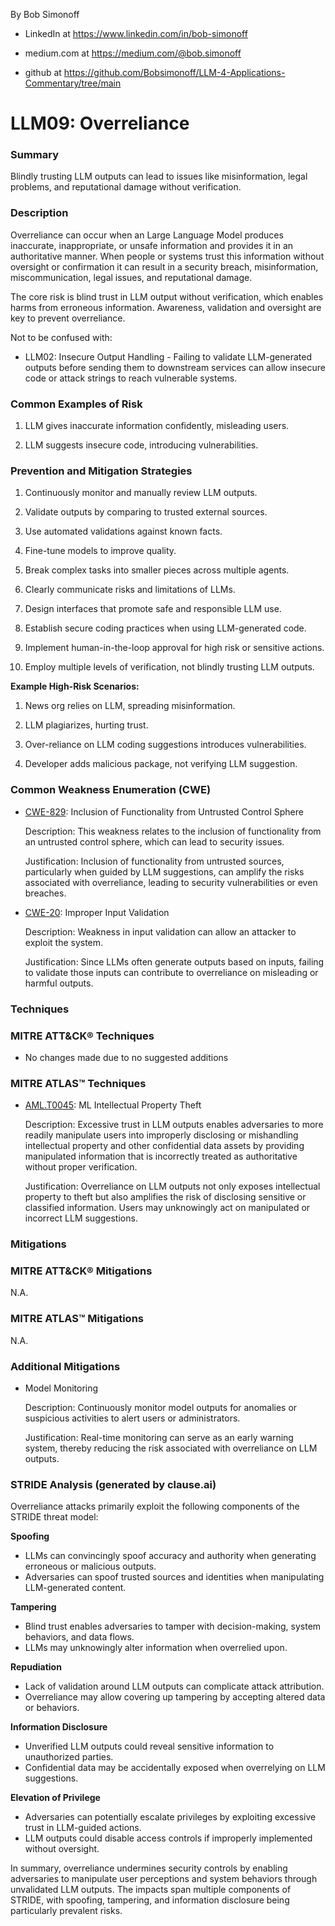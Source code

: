 By Bob Simonoff

- LinkedIn at https://www.linkedin.com/in/bob-simonoff

- medium.com at https://medium.com/@bob.simonoff

- github at https://github.com/Bobsimonoff/LLM-4-Applications-Commentary/tree/main


# LLM09: Overreliance

### Summary

Blindly trusting LLM outputs can lead to issues like misinformation, legal problems, and reputational damage without verification.

### Description

Overreliance can occur when an Large Language Model produces inaccurate, inappropriate, or unsafe information and provides it in an authoritative manner. When people or systems trust this information without oversight or confirmation it can result in a security breach, misinformation, miscommunication, legal issues, and reputational damage.

The core risk is blind trust in LLM output without verification, which enables harms from erroneous information. Awareness, validation and oversight are key to prevent overreliance.

Not to be confused with:
- LLM02: Insecure Output Handling - Failing to validate LLM-generated outputs before sending them to downstream services can allow insecure code or attack strings to reach vulnerable systems. 


### Common Examples of Risk

1. LLM gives inaccurate information confidently, misleading users. 

2. LLM suggests insecure code, introducing vulnerabilities.


### Prevention and Mitigation Strategies

1. Continuously monitor and manually review LLM outputs.

2. Validate outputs by comparing to trusted external sources.

3. Use automated validations against known facts.

4. Fine-tune models to improve quality. 

5. Break complex tasks into smaller pieces across multiple agents.

6. Clearly communicate risks and limitations of LLMs.

7. Design interfaces that promote safe and responsible LLM use.

8. Establish secure coding practices when using LLM-generated code.

9. Implement human-in-the-loop approval for high risk or sensitive actions. 

10. Employ multiple levels of verification, not blindly trusting LLM outputs.

**Example High-Risk Scenarios:**

1. News org relies on LLM, spreading misinformation.

2. LLM plagiarizes, hurting trust.

3. Over-reliance on LLM coding suggestions introduces vulnerabilities. 

4. Developer adds malicious package, not verifying LLM suggestion.


### Common Weakness Enumeration (CWE)

- [CWE-829](https://cwe.mitre.org/data/definitions/829.html): Inclusion of Functionality from Untrusted Control Sphere

  Description: This weakness relates to the inclusion of functionality from an untrusted control sphere, which can lead to security issues.

  Justification: Inclusion of functionality from untrusted sources, particularly when guided by LLM suggestions, can amplify the risks associated with overreliance, leading to security vulnerabilities or even breaches.

- [CWE-20](https://cwe.mitre.org/data/definitions/20.html): Improper Input Validation
  
  Description: Weakness in input validation can allow an attacker to exploit the system.
  
  Justification: Since LLMs often generate outputs based on inputs, failing to validate those inputs can contribute to overreliance on misleading or harmful outputs.


### Techniques

### MITRE ATT&CK® Techniques

- No changes made due to no suggested additions

### MITRE ATLAS™ Techniques

- [AML.T0045](https://atlas.mitre.org/techniques/AML.T0045/): ML Intellectual Property Theft

  Description: Excessive trust in LLM outputs enables adversaries to more readily manipulate users into improperly disclosing or mishandling intellectual property and other confidential data assets by providing manipulated information that is incorrectly treated as authoritative without proper verification.

  Justification: Overreliance on LLM outputs not only exposes intellectual property to theft but also amplifies the risk of disclosing sensitive or classified information. Users may unknowingly act on manipulated or incorrect LLM suggestions.


### Mitigations

### MITRE ATT&CK® Mitigations

N.A.

### MITRE ATLAS™ Mitigations  

N.A.

### Additional Mitigations

- Model Monitoring

  Description: Continuously monitor model outputs for anomalies or suspicious activities to alert users or administrators.

  Justification: Real-time monitoring can serve as an early warning system, thereby reducing the risk associated with overreliance on LLM outputs.

### STRIDE Analysis (generated by clause.ai)

Overreliance attacks primarily exploit the following components of the STRIDE threat model:

**Spoofing**

- LLMs can convincingly spoof accuracy and authority when generating erroneous or malicious outputs.
- Adversaries can spoof trusted sources and identities when manipulating LLM-generated content.

**Tampering**

- Blind trust enables adversaries to tamper with decision-making, system behaviors, and data flows.
- LLMs may unknowingly alter information when overrelied upon.

**Repudiation** 

- Lack of validation around LLM outputs can complicate attack attribution.
- Overreliance may allow covering up tampering by accepting altered data or behaviors.

**Information Disclosure**

- Unverified LLM outputs could reveal sensitive information to unauthorized parties.
- Confidential data may be accidentally exposed when overrelying on LLM suggestions.

**Elevation of Privilege** 

- Adversaries can potentially escalate privileges by exploiting excessive trust in LLM-guided actions.
- LLM outputs could disable access controls if improperly implemented without oversight.

In summary, overreliance undermines security controls by enabling adversaries to manipulate user perceptions and system behaviors through unvalidated LLM outputs. The impacts span multiple components of STRIDE, with spoofing, tampering, and information disclosure being particularly prevalent risks.
